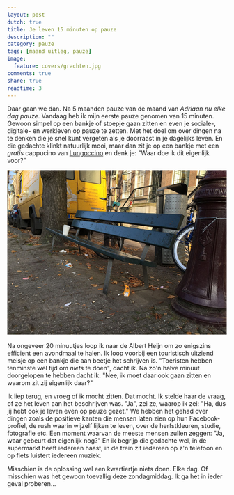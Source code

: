 ```yaml
---
layout: post
dutch: true
title: Je leven 15 minuten op pauze
description: ""
category: pauze
tags: [maand uitleg, pauze]
image:
  feature: covers/grachten.jpg
comments: true
share: true
readtime: 3
---
```


Daar gaan we dan. Na 5 maanden pauze van de maand van *Adriaan nu elke dag pauze*. Vandaag heb ik mijn eerste pauze genomen van 15 minuten. Gewoon simpel op een bankje of stoepje gaan zitten en even je sociale-, digitale- en werkleven op pauze te zetten. Met het doel om over dingen na te denken die je snel kunt vergeten als je doorraast in je dagelijks leven. En die gedachte klinkt natuurlijk mooi, maar dan zit je op een bankje met een *gratis* cappucino van [Lungoccino](https://www.google.com/maps/place/Lungoccino/@52.3687669,4.885921,17z/data=!4m7!1m4!3m3!1s0x47c609c1884e46a9:0x6be8975d048e962c!2sHeisteeg+5,+1012+WC+Amsterdam,+Netherlands!3b1!3m1!1s0x47c609c2270fbb75:0x922d0f14e202e47) en denk je: "Waar doe ik dit eigenlijk voor?"

![Bankje aan de Herengracht](/images/posts/bankje.jpg)

Na ongeveer 20 minuutjes loop ik naar de Albert Heijn om zo enigszins efficient een avondmaal te halen. Ik loop voorbij een touristisch uitziend meisje op een bankje die aan beetje het schrijven is. "Toeristen hebben tenminste wel tijd om *niets* te doen", dacht ik. Na zo'n halve minuut doorgelopen te hebben dacht ik: "Nee, ik moet daar ook gaan zitten en waarom zit zij eigenlijk daar?"

Ik liep terug, en vroeg of ik mocht zitten. Dat mocht. Ik stelde haar de vraag, of ze het leven aan het beschrijven was. "Ja", zei ze, waarop ik zei: "Ha, dus jij hebt ook je leven even op pauze gezet." We hebben het gehad over dingen zoals de positieve kanten die mensen laten zien op hun Facebook-profiel, de rush waarin wijzelf lijken te leven, over de herfstkleuren, studie, fotografie etc. Een moment waarvan de meeste mensen zullen zeggen: "Ja, waar gebeurt dat eigenlijk nog?" En ik begrijp die gedachte wel, in de supermarkt heeft iedereen haast, in de trein zit iedereen op z'n telefoon en op fiets luistert iedereen muziek.

Misschien is de oplossing wel een kwartiertje niets doen. Elke dag. Of misschien was het gewoon toevallig deze zondagmiddag. Ik ga het in ieder geval proberen...
